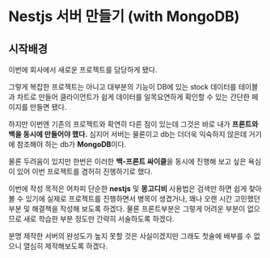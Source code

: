 # Nestjs 서버 만들기 (with MongoDB)

## 시작배경

이번에 회사에서 새로운 프로젝트를 담당하게 됐다.

그렇게 복잡한 프로젝트는 아니고 대부분의 기능이 DB에 있는 stock 데이터를 테이블과 차트로 만들어 클라이언트가 쉽게 데이터를 일목요연하게 확인할 수 있는 간단한 페이지를 만들면 됐다.

하지만 이번엔 기존의 프로젝트와 확연히 다른 점이 있는데 그것은 바로 내가 **프론트와 백을 동시에 만들어야 했다.** 심지어 서버는 물론이고 db는 더더욱 익숙하지 않은데 거기에 참조해야 하는 db가 **MongoDB**이다.

물론 두려움이 있지만 한번은 이러한 **백-프론트 싸이클**을 동시에 진행해 보고 싶은 욕심이 있어 이번 프로젝트를 겸허히 진행하기로 했다.

이번에 작성 목적은 어차피 단순한 **nestjs** 및 **몽고디비** 사용법은 검색만 하면 쉽게 찾아 볼 수 있기에 실제로 프로젝트를 진행하면서 병목이 생겼거나, 꽤나 오랜 시간 고민했던 부분 및 해결책을 작성해 보도록 하겠다. 물론 프론트부분은 그렇게 어려운 부분이 없으므로 새로 학습한 부분 정도만 간략히 서술하도록 하겠다.

분명 제작한 서버의 완성도가 높지 못할 것은 사실이겠지만 그래도 첫술에 배부를 수 없으니 열심히 제작해보도록 하겠다.
